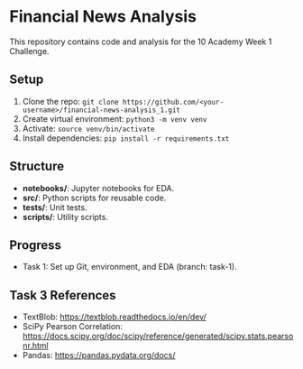 # Financial News Analysis

This repository contains code and analysis for the 10 Academy Week 1 Challenge.

## Setup
1. Clone the repo: `git clone https://github.com/<your-username>/financial-news-analysis_1.git`
2. Create virtual environment: `python3 -m venv venv`
3. Activate: `source venv/bin/activate`
4. Install dependencies: `pip install -r requirements.txt`

## Structure
- **notebooks/**: Jupyter notebooks for EDA.
- **src/**: Python scripts for reusable code.
- **tests/**: Unit tests.
- **scripts/**: Utility scripts.

## Progress
- Task 1: Set up Git, environment, and EDA (branch: task-1).

## Task 3 References
- TextBlob: https://textblob.readthedocs.io/en/dev/
- SciPy Pearson Correlation: https://docs.scipy.org/doc/scipy/reference/generated/scipy.stats.pearsonr.html
- Pandas: https://pandas.pydata.org/docs/
